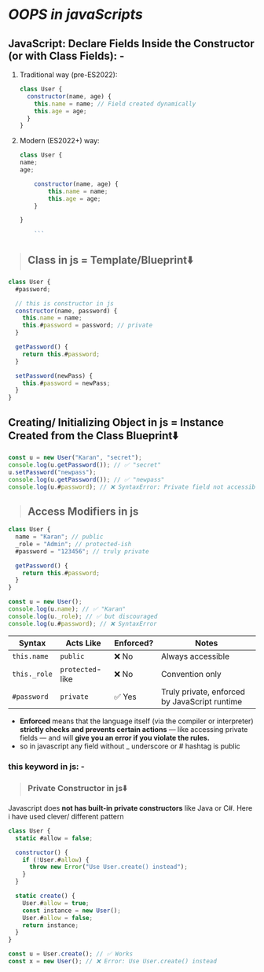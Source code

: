 # **_OOPS in javaScripts_**

## **JavaScript: Declare Fields Inside the Constructor (or with Class Fields): -**

1.  Traditional way (pre-ES2022):

    ```javascript
    class User {
      constructor(name, age) {
        this.name = name; // Field created dynamically
        this.age = age;
      }
    }
    ```

2.  Modern (ES2022+) way:

    ````javascript
    class User {
    name;
    age;

        constructor(name, age) {
            this.name = name;
            this.age = age;
        }

    }

        ```
    ````

> ## **Class in js = Template/Blueprint⬇️**

```javascript
class User {
  #password;

  // this is constructor in js
  constructor(name, password) {
    this.name = name;
    this.#password = password; // private
  }

  getPassword() {
    return this.#password;
  }

  setPassword(newPass) {
    this.#password = newPass;
  }
}
```

## **Creating/ Initializing Object in js = Instance Created from the Class Blueprint⬇️**

```javascript
const u = new User("Karan", "secret");
console.log(u.getPassword()); // ✅ "secret"
u.setPassword("newpass");
console.log(u.getPassword()); // ✅ "newpass"
console.log(u.#password); // ❌ SyntaxError: Private field not accessible
```

> ## **Access Modifiers in js**

```javascript
class User {
  name = "Karan"; // public
  _role = "Admin"; // protected-ish
  #password = "123456"; // truly private

  getPassword() {
    return this.#password;
  }
}

const u = new User();
console.log(u.name); // ✅ "Karan"
console.log(u._role); // ✅ but discouraged
console.log(u.#password); // ❌ SyntaxError
```

| Syntax       | Acts Like        | Enforced? | Notes                                         |
| ------------ | ---------------- | --------- | --------------------------------------------- |
| `this.name`  | `public`         | ❌ No     | Always accessible                             |
| `this._role` | `protected`-like | ❌ No     | Convention only                               |
| `#password`  | `private`        | ✅ Yes    | Truly private, enforced by JavaScript runtime |

- **Enforced** means that the language itself (via the compiler or interpreter) **strictly checks and prevents certain actions** — like accessing private fields — and will **give you an error if you violate the rules.**
- so in javascript any field without \_ underscore or # hashtag is public

### this keyword in js: -

> ### Private Constructor in js⬇️

Javascript does **not has built-in private constructors** like Java or C#. Here i have used clever/ different pattern

```javascript
class User {
  static #allow = false;

  constructor() {
    if (!User.#allow) {
      throw new Error("Use User.create() instead");
    }
  }

  static create() {
    User.#allow = true;
    const instance = new User();
    User.#allow = false;
    return instance;
  }
}
```

```javascript
const u = User.create(); // ✅ Works
const x = new User(); // ❌ Error: Use User.create() instead
```
